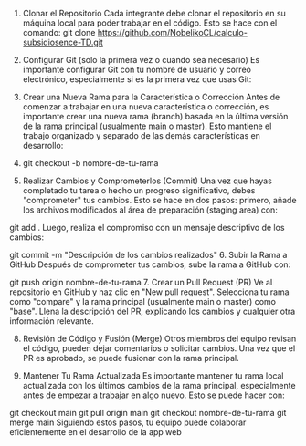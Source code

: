 1. Clonar el Repositorio
Cada integrante debe clonar el repositorio en su máquina local para poder trabajar en el código. Esto se hace con el comando: git clone https://github.com/NobelikoCL/calculo-subsidiosence-TD.git

2. Configurar Git (solo la primera vez o cuando sea necesario)
Es importante configurar Git con tu nombre de usuario y correo electrónico, especialmente si es la primera vez que usas Git:

3. Crear una Nueva Rama para la Característica o Corrección
Antes de comenzar a trabajar en una nueva característica o corrección, es importante crear una nueva rama (branch) basada en la última versión de la rama principal (usualmente main o master). Esto mantiene el trabajo organizado y separado de las demás características en desarrollo:

4. git checkout -b nombre-de-tu-rama
5. Realizar Cambios y Comprometerlos (Commit)
Una vez que hayas completado tu tarea o hecho un progreso significativo, debes "comprometer" tus cambios. Esto se hace en dos pasos: primero, añade los archivos modificados al área de preparación (staging area) con:

git add .
Luego, realiza el compromiso con un mensaje descriptivo de los cambios:

git commit -m "Descripción de los cambios realizados"
6. Subir la Rama a GitHub
Después de comprometer tus cambios, sube la rama a GitHub con:

git push origin nombre-de-tu-rama
7. Crear un Pull Request (PR)
Ve al repositorio en GitHub y haz clic en "New pull request". Selecciona tu rama como "compare" y la rama principal (usualmente main o master) como "base". Llena la descripción del PR, explicando los cambios y cualquier otra información relevante.

8. Revisión de Código y Fusión (Merge)
Otros miembros del equipo revisan el código, pueden dejar comentarios o solicitar cambios. Una vez que el PR es aprobado, se puede fusionar con la rama principal.

9. Mantener Tu Rama Actualizada
Es importante mantener tu rama local actualizada con los últimos cambios de la rama principal, especialmente antes de empezar a trabajar en algo nuevo. Esto se puede hacer con:

git checkout main
git pull origin main
git checkout nombre-de-tu-rama
git merge main
Siguiendo estos pasos, tu equipo puede colaborar eficientemente en el desarrollo de la app web
